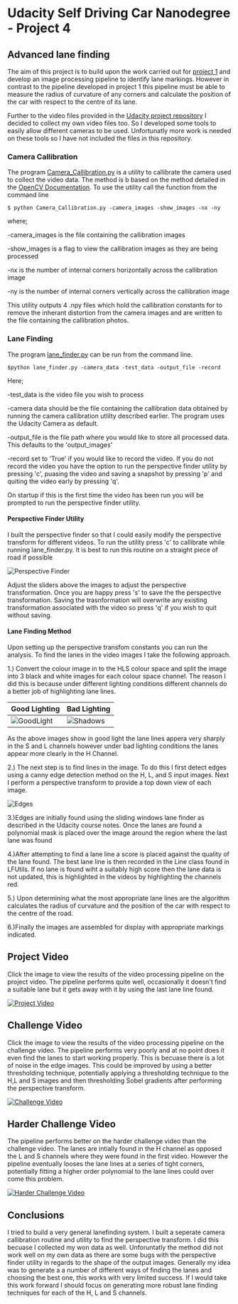 # Udacity Self Driving Car Nanodegree - Project 4
## Advanced lane finding

The aim of this project is to build upon the work carried out for [project 1](https://github.com/lewisHome/p1_LaneLines) and develop an image processing pipeline to identify lane markings. However in contrast to the pipeline developed in project 1 this pipeline must be able to measure the radius of curvature of any corners and calculate the position of the car with respect to the centre of its lane.

Further to the video files provided in the [Udacity project repository](https://github.com/udacity/CarND-Advanced-Lane-Lines) I decided to collect my own video files too. So I developed some tools to easily allow different cameras to be used. Unfortunatly more work is needed on these tools so I have not included the files in this repository.

### Camera Callibration
The program [Camera_Callibration.py](camera_callibration.py) is a utility to callibrate the camera used to collect the video data. The method is b based on the method detailed in the [OpenCV Documentation](http://opencv-python-tutroals.readthedocs.io/en/latest/py_tutorials/py_calib3d/py_calibration/py_calibration.html). To use the utility call the function from the command line
    
    $ python Camera_Callibration.py -camera_images -show_images -nx -ny


where;

-camera_images is the file containing the callibration images

-show_images is a flag to view the callibration images as they are being processed

-nx is the number of internal corners horizontally across the callibration image

-ny is the number of internal corners vertically across the callibration image

This utility outputs 4 .npy files which hold the callibration constants for to remove the inherant distortion from the camera images and are written to the file containing the callibration photos.

### Lane Finding
The program [lane_finder.py](lane_finder.py) can be run from the command line.

    $python lane_finder.py -camera_data -test_data -output_file -record
    
Here;

-test_data is the video file you wish to process

-camera data should be the file containing the callibration data obtained by running the camera callibration utlilty described earlier. The program uses the Udacity Camera as default.

-output_file is the file path where you would like to store all processed data. This defaults to the 'output_images'

-record set to 'True' if you would like to record the video. If you do not record the video you have the option to run the perspective finder utility by pressing 'c', puasing the video and saving a snapshot by pressing 'p' and quiting the video early by pressing 'q'.

On startup if this is the first time the video has been run you will be prompted to run the perspective finder utility.

#### Perspective Finder Utility
I built the perspective finder so that I could easily modify the perspective transform for different videos. To run the utility press 'c' to callibrate while running lane_finder.py. It is best to run this routine on a straight piece of road if possible

![Perspective Finder](examples/Perspective_Finder.JPG)

Adjust the sliders above the images to adjust the perspective transformation. Once you are happy press 's' to save the the perspective transformation. Saving the trasnformation will overwrite any existing transformation associated with the video so press 'q' if you wish to quit without saving.

#### Lane Finding Method

Upon setting up the perspective transfom constants you can run the analysis. To find the lanes in the video images I take the following approach.

1.) Convert the colour image in to the HLS colour space and split the image into 3 black and white images for each colour space channel. The reason I did this is because under different lighting conditions different channels do a better job of highlighting lane lines.

Good Lighting | Bad Lighting
--------------|-------------
![GoodLight](examples/Good_light.jpg)|![Shadows](examples/Shadows.jpg)

As the above images show in good light the lane lines appera very sharply in the S and L channels however under bad lighting conditions the lanes appear more clearly in the H Channel.

2.) The next step is to find lines in the image. To do this I first detect edges using a canny edge detection method on the H, L, and S input images. Next I perform a perspective transform to provide a top down view of each image.

![Edges](examples/Edges.jpg)

3.)Edges are initially found using the sliding windows lane finder as described in the Udacity course notes. Once the lanes are found a polynomial mask is placed over the image around the region where the last lane was found

4.)After attempting to find a lane line a score is placed against the quality of the lane found. The best lane line is then recorded in the Line class found in LFUtils. If no lane is found wiht a suitably high score then the lane data is not updated, this is highlighted in the videos by highlighting the channels red.

5.) Upon determining what the most appropriate lane lines are the algorithm calculates the radius of curvature and the position of the car with respect to the centre of the road.

6.)Finally the images are assembled for display with appropriate markings indicated.

## Project Video

Click the image to view the results of the video processing pipeline on the project video. The pipeline performs quite well, occasionally it doesn't find a suitable lane but it gets away with it by using the last lane line found.

[![Project Video](output_images/project_video.jpg)](https://www.youtube.com/watch?v=n6irnJj9HbU)

## Challenge Video

Click the image to view the results of the video processing pipeline on the challenge video. The pipeline performs very poorly and at no point does it even find the lanes to start working properly. This is becuase there is a lot of noise in the edge images. This could be improved by using a better thresholding technique, potentially applying a thresholding technique to the H,L and S images and then thresholding Sobel gradients after performing the perspective transform.

[![Challenge Video](output_images/challenge_video.jpg)](https://www.youtube.com/watch?v=Kfc_afGTuBE)

## Harder Challenge Video

The pipeline performs better on the harder challenge video than the challenge video. The lanes are intially found in the H channel as opposed the L and S channels where they were found in the first video. However the pipeline eventually looses the lane lines at a series of tight corners, potentially fitting a higher order polynomial to the lane lines could over come this problem.

[![Harder Challenge Video](output_images/harder_challenge_video.jpg)](https://www.youtube.com/watch?v=FbZ0O_X-SCg)

## Conclusions
I tried to build a very general lanefinding system. I built a seperate camera callibration routine and utility to find the perspective transform. I did this becuase I collected my won data as well. Unforuntatly the method did not work well on my own data as there are some bugs with the perspective finder utility in regards to the shape of the output images. Generally my idea was to generate a a number of different ways of finding the lanes and choosing the best one, this works with very limited success. If I would take this work forward I should focus on generating more robust lane finding techniques for each of the H, L and S channels.
